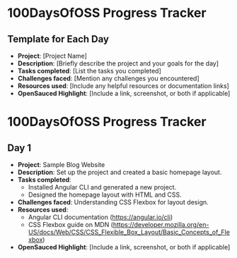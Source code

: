# 100DaysOfOSS Progress Tracker

## Template for Each Day

- **Project**: [Project Name]
- **Description**: [Briefly describe the project and your goals for the day]
- **Tasks completed**: [List the tasks you completed]
- **Challenges faced**: [Mention any challenges you encountered]
- **Resources used**: [Include any helpful resources or documentation links]
- **OpenSauced Highlight**: [Include a link, screenshot, or both if applicable]

# 100DaysOfOSS Progress Tracker

## Day 1

- **Project**: Sample Blog Website
- **Description**: Set up the project and created a basic homepage layout.
- **Tasks completed**: 
  - Installed Angular CLI and generated a new project.
  - Designed the homepage layout with HTML and CSS.
- **Challenges faced**: Understanding CSS Flexbox for layout design.
- **Resources used**: 
  - Angular CLI documentation (https://angular.io/cli)
  - CSS Flexbox guide on MDN (https://developer.mozilla.org/en-US/docs/Web/CSS/CSS_Flexible_Box_Layout/Basic_Concepts_of_Flexbox)
- **OpenSauced Highlight**: [Include a link, screenshot, or both if applicable]
